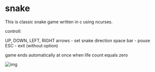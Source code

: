 # snake

This is classic snake game written in c using ncurses.

controll:

UP, DOWN, LEFT, RIGHT arrows - set snake direction
space bar - pouse
ESC - exit (without option)

game ends automatically at once when life count equals zero

![img](/snake/blob/master/snake/img/snake.png?raw=true "screenshot")
